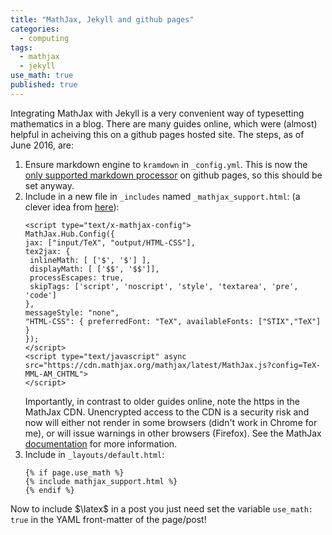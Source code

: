 ```yaml
---
title: "MathJax, Jekyll and github pages"
categories:
  - computing
tags:
  - mathjax
  - jekyll
use_math: true
published: true
---
```


Integrating MathJax with Jekyll is a very convenient way of typesetting mathematics in a blog. There are many guides online, which were (almost) helpful in acheiving this on a github pages hosted site. The steps, as of June 2016, are:

1. Ensure markdown engine to `kramdown` in `_config.yml`. This is now the [only supported markdown processor](https://help.github.com/articles/updating-your-markdown-processor-to-kramdown/) on github pages, so this should be set anyway.
2. Include in a new file in `_includes` named `_mathjax_support.html`: (a clever idea from [here](http://haixing-hu.github.io/programming/2013/09/20/how-to-use-mathjax-in-jekyll-generated-github-pages/)): 
    ```
    <script type="text/x-mathjax-config">
    MathJax.Hub.Config({
    jax: ["input/TeX", "output/HTML-CSS"],
    tex2jax: {
     inlineMath: [ ['$', '$'] ],
     displayMath: [ ['$$', '$$']],
     processEscapes: true,
     skipTags: ['script', 'noscript', 'style', 'textarea', 'pre', 'code']
    },
    messageStyle: "none",
    "HTML-CSS": { preferredFont: "TeX", availableFonts: ["STIX","TeX"] }
    });
    </script>
    <script type="text/javascript" async
    src="https://cdn.mathjax.org/mathjax/latest/MathJax.js?config=TeX-MML-AM_CHTML">
    </script>
    ```
   Importantly, in contrast to older guides online, note the https in the MathJax CDN. Unencrypted access to the CDN is a security risk and now will either not render in some browsers (didn't work in Chrome for me), or will issue warnings in other browsers (Firefox). See the MathJax [documentation](http://docs.mathjax.org/en/latest/start.html#secure-access-to-the-cdn) for more information.
3. Include in `_layouts/default.html`:
    ```
    {% if page.use_math %}
    {% include mathjax_support.html %}
    {% endif %}
    ```

Now to include $\latex$ in a post you just need set the variable `use_math: true` in the YAML front-matter of the page/post!

